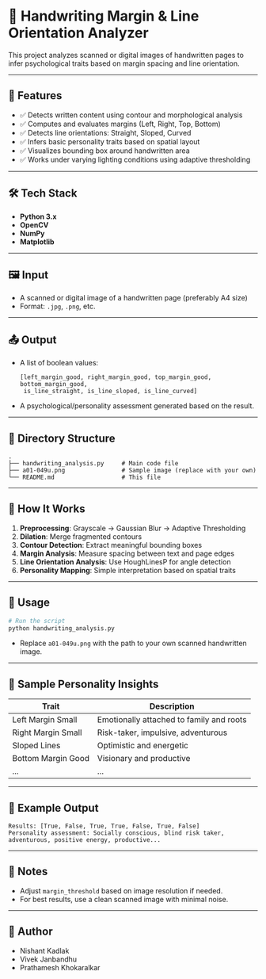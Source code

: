 # 🧠 Handwriting Margin & Line Orientation Analyzer

This project analyzes scanned or digital images of handwritten pages to infer psychological traits based on margin spacing and line orientation.

---

## 📌 Features

- ✅ Detects written content using contour and morphological analysis  
- ✅ Computes and evaluates margins (Left, Right, Top, Bottom)  
- ✅ Detects line orientations: Straight, Sloped, Curved  
- ✅ Infers basic personality traits based on spatial layout  
- ✅ Visualizes bounding box around handwritten area  
- ✅ Works under varying lighting conditions using adaptive thresholding  

---

## 🛠️ Tech Stack

- **Python 3.x**  
- **OpenCV**  
- **NumPy**  
- **Matplotlib**  

---

## 🖼️ Input

- A scanned or digital image of a handwritten page (preferably A4 size)  
- Format: `.jpg`, `.png`, etc.

---

## 📤 Output

- A list of boolean values:
  ```
  [left_margin_good, right_margin_good, top_margin_good, bottom_margin_good,
   is_line_straight, is_line_sloped, is_line_curved]
  ```

- A psychological/personality assessment generated based on the result.

---

## 📂 Directory Structure

```
.
├── handwriting_analysis.py     # Main code file  
├── a01-049u.png                # Sample image (replace with your own)  
└── README.md                   # This file  
```

---

## 🧪 How It Works

1. **Preprocessing**: Grayscale → Gaussian Blur → Adaptive Thresholding  
2. **Dilation**: Merge fragmented contours  
3. **Contour Detection**: Extract meaningful bounding boxes  
4. **Margin Analysis**: Measure spacing between text and page edges  
5. **Line Orientation Analysis**: Use HoughLinesP for angle detection  
6. **Personality Mapping**: Simple interpretation based on spatial traits  

---

## 🚀 Usage

```bash
# Run the script
python handwriting_analysis.py
```

- Replace `a01-049u.png` with the path to your own scanned handwritten image.

---

## 🧠 Sample Personality Insights

| Trait              | Description                                 |
|--------------------|---------------------------------------------|
| Left Margin Small  | Emotionally attached to family and roots    |
| Right Margin Small | Risk-taker, impulsive, adventurous          |
| Sloped Lines       | Optimistic and energetic                    |
| Bottom Margin Good | Visionary and productive                    |
| ...                | ...                                         |

---

## 📌 Example Output

```
Results: [True, False, True, True, False, True, False]
Personality assessment: Socially conscious, blind risk taker, adventurous, positive energy, productive...
```

---

## 📎 Notes

- Adjust `margin_threshold` based on image resolution if needed.  
- For best results, use a clean scanned image with minimal noise.  

---


## 👤 Author

- Nishant Kadlak
- Vivek Janbandhu
- Prathamesh Khokaralkar
